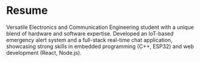 # Resume
Versatile Electronics and Communication Engineering student with a unique blend of hardware and software expertise. Developed an IoT-based emergency alert system and a full-stack real-time chat application, showcasing strong skills in embedded programming (C++, ESP32) and web development (React, Node.js). 
